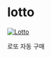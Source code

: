 # lotto 

[![Lotto](https://github.com/now-start/lotto-service/actions/workflows/lotto.yaml/badge.svg)](https://github.com/now-start/lotto-service/actions/workflows/lotto.yaml)

로또 자동 구매
